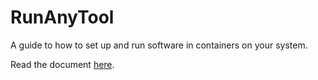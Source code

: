 # RunAnyTool
A guide to how to set up and run software in containers on your system.

Read the document [here](https://amybaldwin.github.io/RunAnyTool/index.html).
